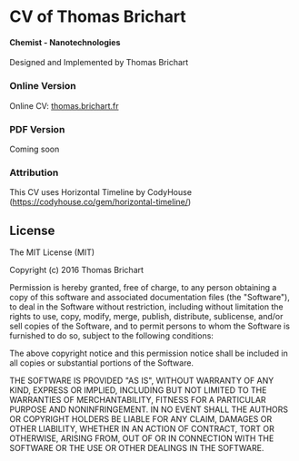 # CV of Thomas Brichart

#### Chemist - Nanotechnologies

Designed and Implemented by Thomas Brichart

### Online Version

Online CV: [thomas.brichart.fr](http://thomas.brichart.fr)

### PDF Version

Coming soon

### Attribution

This CV uses Horizontal Timeline by CodyHouse (https://codyhouse.co/gem/horizontal-timeline/)

## License

The MIT License (MIT)

Copyright (c) 2016 Thomas Brichart

Permission is hereby granted, free of charge, to any person obtaining a copy
of this software and associated documentation files (the "Software"), to deal
in the Software without restriction, including without limitation the rights
to use, copy, modify, merge, publish, distribute, sublicense, and/or sell
copies of the Software, and to permit persons to whom the Software is
furnished to do so, subject to the following conditions:

The above copyright notice and this permission notice shall be included in
all copies or substantial portions of the Software.

THE SOFTWARE IS PROVIDED "AS IS", WITHOUT WARRANTY OF ANY KIND, EXPRESS OR
IMPLIED, INCLUDING BUT NOT LIMITED TO THE WARRANTIES OF MERCHANTABILITY,
FITNESS FOR A PARTICULAR PURPOSE AND NONINFRINGEMENT. IN NO EVENT SHALL THE
AUTHORS OR COPYRIGHT HOLDERS BE LIABLE FOR ANY CLAIM, DAMAGES OR OTHER
LIABILITY, WHETHER IN AN ACTION OF CONTRACT, TORT OR OTHERWISE, ARISING FROM,
OUT OF OR IN CONNECTION WITH THE SOFTWARE OR THE USE OR OTHER DEALINGS IN
THE SOFTWARE.
